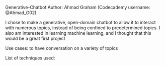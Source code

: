 Generative-Chatbot
Author: Ahmad Graham (Codecademy username: @Ahmad_G02)

I chose to make a generative, open-domain chatbot to allow it to interact with numerous topics, instead of being confined to predetermined topics. I also am interested in learning machine learning, and I thought that this would be a great first project

Use cases: to have conversation on a variety of topics

List of techniques used:
